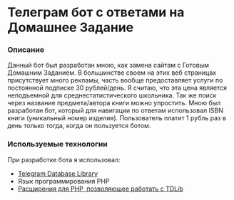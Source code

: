 # Телеграм бот с ответами на Домашнее Задание
### Описание
   Данный бот был разработан мною, как замена сайтам с Готовым Домашним Заданием. 
   В большинстве своем на этих веб страницах присутствует много рекламы, часть вообще предоставляет услуги по постоянной подписке 30 рублей/день.
   Я считаю, что эта цена является неподъемной для среднестатистического школьника. Так же поиск через название предмета/автора книги
   можно упростить. Мною был разработан бот, который для навигации по ответам использовал ISBN книги (уникальный номер изделия).
   Пользователь платит 1 рубль раз в день только тогда, когда он пользуется ботом.
### Используемые технологии
   При разработке бота я использовал:
   * [Telegram Database Library](https://github.com/tdlib/td)
   * Язык программирования PHP
   * [Расширения для PHP, позволяющее работать с TDLib](https://github.com/yaroslavche/phptdlib)
